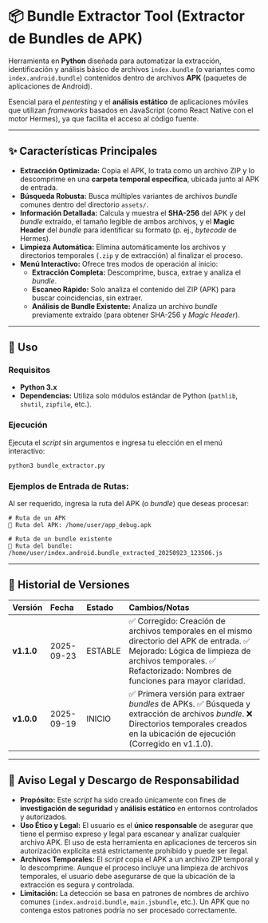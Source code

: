 # 📦 Bundle Extractor Tool (Extractor de Bundles de APK)

Herramienta en **Python** diseñada para automatizar la extracción, identificación y análisis básico de archivos `index.bundle` (o variantes como `index.android.bundle`) contenidos dentro de archivos **APK** (paquetes de aplicaciones de Android).

Esencial para el *pentesting* y el **análisis estático** de aplicaciones móviles que utilizan *frameworks* basados en JavaScript (como React Native con el motor Hermes), ya que facilita el acceso al código fuente.

-----

## ✨ Características Principales

  * **Extracción Optimizada:** Copia el APK, lo trata como un archivo ZIP y lo descomprime en una **carpeta temporal específica**, ubicada junto al APK de entrada.
  * **Búsqueda Robusta:** Busca múltiples variantes de archivos *bundle* comunes dentro del directorio `assets/`.
  * **Información Detallada:** Calcula y muestra el **SHA-256** del APK y del *bundle* extraído, el tamaño legible de ambos archivos, y el **Magic Header** del *bundle* para identificar su formato (p. ej., *bytecode* de Hermes).
  * **Limpieza Automática:** Elimina automáticamente los archivos y directorios temporales (`.zip` y de extracción) al finalizar el proceso.
  * **Menú Interactivo:** Ofrece tres modos de operación al inicio:
      * **Extracción Completa:** Descomprime, busca, extrae y analiza el *bundle*.
      * **Escaneo Rápido:** Solo analiza el contenido del ZIP (APK) para buscar coincidencias, sin extraer.
      * **Análisis de Bundle Existente:** Analiza un archivo *bundle* previamente extraído (para obtener SHA-256 y *Magic Header*).

-----

## 🚀 Uso

### Requisitos

  * **Python 3.x**
  * **Dependencias:** Utiliza solo módulos estándar de Python (`pathlib`, `shutil`, `zipfile`, etc.).

### Ejecución

Ejecuta el *script* sin argumentos e ingresa tu elección en el menú interactivo:

```bash
python3 bundle_extractor.py
```

### Ejemplos de Entrada de Rutas:

Al ser requerido, ingresa la ruta del APK (o *bundle*) que deseas procesar:

```
# Ruta de un APK
📂 Ruta del APK: /home/user/app_debug.apk

# Ruta de un bundle existente
📂 Ruta del bundle: /home/user/index.android.bundle_extracted_20250923_123506.js
```

-----

## 📜 Historial de Versiones

| Versión | Fecha | Estado | Cambios/Notas |
| :--- | :--- | :--- | :--- |
| **v1.1.0** | 2025-09-23 | ESTABLE | ✅ Corregido: Creación de archivos temporales en el mismo directorio del APK de entrada. ✅ Mejorado: Lógica de limpieza de archivos temporales. ✅ Refactorizado: Nombres de funciones para mayor claridad. |
| **v1.0.0** | 2025-09-19 | INICIO | ✅ Primera versión para extraer *bundles* de APKs. ✅ Búsqueda y extracción de archivos *bundle*. ❌ Directorios temporales creados en la ubicación de ejecución (Corregido en v1.1.0). |

-----

## 🛑 Aviso Legal y Descargo de Responsabilidad

  * **Propósito:** Este *script* ha sido creado únicamente con fines de **investigación de seguridad** y **análisis estático** en entornos controlados y autorizados.
  * **Uso Ético y Legal:** El usuario es el **único responsable** de asegurar que tiene el permiso expreso y legal para escanear y analizar cualquier archivo APK. El uso de esta herramienta en aplicaciones de terceros sin autorización explícita está estrictamente prohibido y puede ser ilegal.
  * **Archivos Temporales:** El *script* copia el APK a un archivo ZIP temporal y lo descomprime. Aunque el proceso incluye una limpieza de archivos temporales, el usuario debe asegurarse de que la ubicación de la extracción es segura y controlada.
  * **Limitación:** La detección se basa en patrones de nombres de archivo comunes (`index.android.bundle`, `main.jsbundle`, etc.). Un APK que no contenga estos patrones podría no ser procesado correctamente.